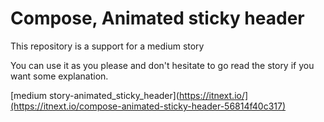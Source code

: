 # Compose, Animated sticky header

This repository is a support for a medium story

You can use it as you please and don't hesitate to go read the story if you want some explanation.

[medium story-animated_sticky_header](https://itnext.io/](https://itnext.io/compose-animated-sticky-header-56814f40c317)



